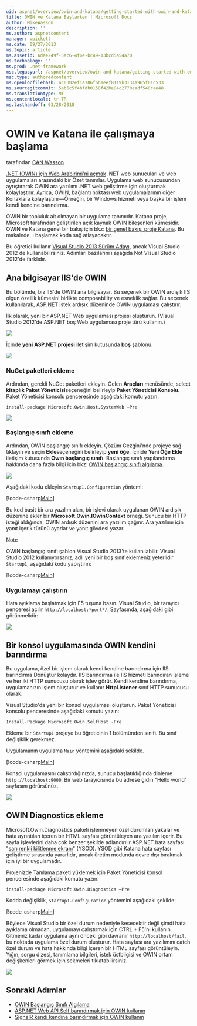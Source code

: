 ```yaml
---
uid: aspnet/overview/owin-and-katana/getting-started-with-owin-and-katana
title: OWIN ve Katana Başlarken | Microsoft Docs
author: MikeWasson
description: ''
ms.author: aspnetcontent
manager: wpickett
ms.date: 09/27/2013
ms.topic: article
ms.assetid: 6dae249f-5ac6-4f6e-bc49-13bcd5a54a70
ms.technology: ''
ms.prod: .net-framework
msc.legacyurl: /aspnet/overview/owin-and-katana/getting-started-with-owin-and-katana
msc.type: authoredcontent
ms.openlocfilehash: ac0302ef1a786f6b1eef8119b3134a965f01c533
ms.sourcegitcommit: 5ab5c5f4bfdb0150f42ba84c2770eadf540cae48
ms.translationtype: MT
ms.contentlocale: tr-TR
ms.lasthandoff: 03/28/2018
---
```

<a name="getting-started-with-owin-and-katana"></a>OWIN ve Katana ile çalışmaya başlama
====================
tarafından [CAN Wasson](https://github.com/MikeWasson)

[.NET (OWIN) için Web Arabirimi'ni açmak](http://owin.org/) .NET web sunucuları ve web uygulamaları arasındaki bir Özet tanımlar. Uygulama web sunucusundan ayrıştırarak OWIN ara yazılımı .NET web geliştirme için oluşturmak kolaylaştırır. Ayrıca, OWIN, bağlantı noktası web uygulamalarının diğer Konaklara kolaylaştırır&#8212;Örneğin, bir Windows hizmeti veya başka bir işlem kendi kendine barındırma.

OWIN bir topluluk ait olmayan bir uygulama tanımıdır. Katana proje, Microsoft tarafından geliştirilen açık kaynak OWIN bileşenleri kümesidir. OWIN ve Katana genel bir bakış için bkz: [bir genel bakış, proje Katana](an-overview-of-project-katana.md). Bu makalede, ı başlamak koda sağ atlayacaktır.

Bu öğretici kullanır [Visual Studio 2013 Sürüm Adayı](https://go.microsoft.com/fwlink/?LinkId=306566), ancak Visual Studio 2012 de kullanabilirsiniz. Adımları bazılarını ı aşağıda Not Visual Studio 2012'de farklıdır.

## <a name="host-owin-in-iis"></a>Ana bilgisayar IIS'de OWIN

Bu bölümde, biz IIS'de OWIN ana bilgisayar. Bu seçenek bir OWIN ardışık IIS olgun özellik kümesini birlikte composability ve esneklik sağlar. Bu seçenek kullanılarak, ASP.NET istek ardışık düzeninde OWIN uygulaması çalıştırır.

İlk olarak, yeni bir ASP.NET Web uygulaması projesi oluşturun. (Visual Studio 2012'de ASP.NET boş Web uygulaması proje türü kullanın.)

![](getting-started-with-owin-and-katana/_static/image1.png)

İçinde **yeni ASP.NET projesi** iletişim kutusunda **boş** şablonu.

![](getting-started-with-owin-and-katana/_static/image2.png)

### <a name="add-nuget-packages"></a>NuGet paketleri ekleme

Ardından, gerekli NuGet paketleri ekleyin. Gelen **Araçları** menüsünde, select **kitaplık Paket Yöneticisi**seçeneğini belirleyip **Paket Yöneticisi Konsolu**. Paket Yöneticisi konsolu penceresinde aşağıdaki komutu yazın:

`install-package Microsoft.Owin.Host.SystemWeb –Pre`

![](getting-started-with-owin-and-katana/_static/image3.png)

### <a name="add-a-startup-class"></a>Başlangıç sınıfı ekleme

Ardından, OWIN başlangıç sınıfı ekleyin. Çözüm Gezgini'nde projeye sağ tıklayın ve seçin **Ekle**seçeneğini belirleyip **yeni öğe**. İçinde **Yeni Öğe Ekle** iletişim kutusunda **Owın başlangıç sınıfı**. Başlangıç sınıfı yapılandırma hakkında daha fazla bilgi için bkz: [OWIN başlangıç sınıfı algılama](owin-startup-class-detection.md).

![](getting-started-with-owin-and-katana/_static/image4.png)

Aşağıdaki kodu ekleyin `Startup1.Configuration` yöntemi:

[!code-csharp[Main](getting-started-with-owin-and-katana/samples/sample1.cs?highlight=3)]

Bu kod basit bir ara yazılım alan, bir işlevi olarak uygulanan OWIN ardışık düzenine ekler bir **Microsoft.Owin.IOwinContext** örneği. Sunucu bir HTTP isteği aldığında, OWIN ardışık düzenini ara yazılım çağırır. Ara yazılımı için yanıt içerik türünü ayarlar ve yanıt gövdesi yazar.

> [!NOTE]
> OWIN başlangıç sınıfı şablon Visual Studio 2013'te kullanılabilir. Visual Studio 2012 kullanıyorsanız, adlı yeni bir boş sınıf eklemeniz yeterlidir `Startup1`, aşağıdaki kodu yapıştırın:


[!code-csharp[Main](getting-started-with-owin-and-katana/samples/sample2.cs)]

### <a name="run-the-application"></a>Uygulamayı çalıştırın

Hata ayıklama başlatmak için F5 tuşuna basın. Visual Studio, bir tarayıcı penceresi açılır `http://localhost:*port*/`. Sayfasında, aşağıdaki gibi görünmelidir:

![](getting-started-with-owin-and-katana/_static/image5.png)

## <a name="self-host-owin-in-a-console-application"></a>Bir konsol uygulamasında OWIN kendini barındırma

Bu uygulama, özel bir işlem olarak kendi kendine barındırma için IIS barındırma Dönüştür kolaydır. IIS barındırma ile IIS hizmeti barındıran işleme ve her iki HTTP sunucusu olarak işlev görür. Kendi kendine barındırma, uygulamanızın işlem oluşturur ve kullanır **HttpListener** sınıf HTTP sunucusu olarak.

Visual Studio'da yeni bir konsol uygulaması oluşturun. Paket Yöneticisi konsolu penceresinde aşağıdaki komutu yazın:

`Install-Package Microsoft.Owin.SelfHost -Pre`

Ekleme bir `Startup1` projeye bu öğreticinin 1 bölümünden sınıfı. Bu sınıf değişiklik gerekmez.

Uygulamanın uygulama `Main` yöntemini aşağıdaki şekilde.

[!code-csharp[Main](getting-started-with-owin-and-katana/samples/sample3.cs)]

Konsol uygulamasını çalıştırdığınızda, sunucu başlatıldığında dinleme `http://localhost:9000`. Bir web tarayıcısında bu adrese gidin "Hello world" sayfasını görürsünüz.

![](getting-started-with-owin-and-katana/_static/image6.png)

## <a name="add-owin-diagnostics"></a>OWIN Diagnostics ekleme

Microsoft.Owin.Diagnostics paketi işlenmeyen özel durumları yakalar ve hata ayrıntıları içeren bir HTML sayfası görüntüleyen ara yazılım içerir. Bu sayfa işlevlerini daha çok benzer şekilde adlandırılır ASP.NET hata sayfası "[sarı renkli kilitlenme ekranı](http://en.wikipedia.org/wiki/Yellow_Screen_of_Death#Yellow)" (YSOD). YSOD gibi Katana hata sayfası geliştirme sırasında yararlıdır, ancak üretim modunda devre dışı bırakmak için iyi bir uygulamadır.

Projenizde Tanılama paketi yüklemek için Paket Yöneticisi konsol penceresinde aşağıdaki komutu yazın:

`install-package Microsoft.Owin.Diagnostics –Pre`

Kodda değişiklik, `Startup1.Configuration` yöntemini aşağıdaki şekilde:

[!code-csharp[Main](getting-started-with-owin-and-katana/samples/sample4.cs?highlight=4,9-12)]

Böylece Visual Studio bir özel durum nedeniyle kesecektir değil şimdi hata ayıklama olmadan, uygulamayı çalıştırmak için CTRL + F5'nı kullanın. Gitmeniz kadar uygulama aynı önceki gibi davranır `http://localhost/fail`, bu noktada uygulama özel durum oluşturur. Hata sayfası ara yazılımını catch özel durum ve hata hakkında bilgi içeren bir HTML sayfası görüntüleyin. Yığın, sorgu dizesi, tanımlama bilgileri, istek üstbilgisi ve OWIN ortam değişkenleri görmek için sekmeleri tıklatabilirsiniz.

![](getting-started-with-owin-and-katana/_static/image7.png)

## <a name="next-steps"></a>Sonraki Adımlar

- [OWIN Başlangıç Sınıfı Algılama](owin-startup-class-detection.md)
- [ASP.NET Web API Self barındırmak için OWIN kullanın](../../../web-api/overview/hosting-aspnet-web-api/use-owin-to-self-host-web-api.md)
- [SignalR kendi kendine barındırmak için OWIN kullanın](../../../signalr/overview/deployment/tutorial-signalr-self-host.md)

